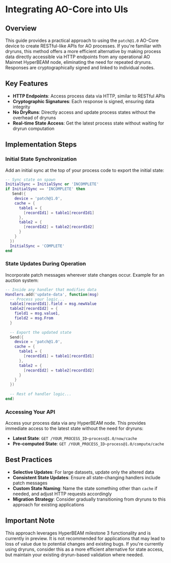 # Integrating AO-Core into UIs

## Overview

This guide provides a practical approach to using the `patch@1.0` AO-Core device to create RESTful-like APIs for AO processes. If you're familiar with dryruns, this method offers a more efficient alternative by making process data directly accessible via HTTP endpoints from any operational AO Mainnet HyperBEAM node, eliminating the need for repeated dryruns. Responses are cryptographically signed and linked to individual nodes.

## Key Features

- **HTTP Endpoints**: Access process data via HTTP, similar to RESTful APIs
- **Cryptographic Signatures**: Each response is signed, ensuring data integrity
- **No DryRuns**: Directly access and update process states without the overhead of dryruns
- **Real-time State Access**: Get the latest process state without waiting for dryrun computation

## Implementation Steps

### Initial State Synchronization

Add an initial sync at the top of your process code to export the initial state:

```lua
-- Sync state on spawn
InitialSync = InitialSync or 'INCOMPLETE'
if InitialSync == 'INCOMPLETE' then
   Send({
    device = 'patch@1.0',
    cache = {
      table1 = { 
        [recordId1] = table1[recordId1] 
      },
      table2 = {
        [recordId2] = table2[recordId2]
      }
    }
  })
  InitialSync = 'COMPLETE'
end
```

### State Updates During Operation

Incorporate patch messages wherever state changes occur. Example for an auction system:

```lua
-- Inside any handler that modifies data
Handlers.add('update-data', function(msg)
  -- Process your logic...
  table1[recordId1].field = msg.newValue
  table2[recordId2] = { 
    field1 = msg.value1, 
    field2 = msg.From 
  }
  
  -- Export the updated state
  Send({
    device = 'patch@1.0',
    cache = {
      table1 = { 
        [recordId1] = table1[recordId1] 
      },
      table2 = {
        [recordId2] = table2[recordId2]
      }
    }
  })
  
  -- Rest of handler logic...
end)
```

### Accessing Your API

Access your process data via any HyperBEAM node. This provides immediate access to the latest state without the need for dryruns:

- **Latest State**: `GET /YOUR_PROCESS_ID~process@1.0/now/cache`
- **Pre-computed State**: `GET /YOUR_PROCESS_ID~process@1.0/compute/cache`

## Best Practices

- **Selective Updates**: For large datasets, update only the altered data
- **Consistent State Updates**: Ensure all state-changing handlers include patch messages
- **Custom State Naming**: Name the state something other than `cache` if needed, and adjust HTTP requests accordingly
- **Migration Strategy**: Consider gradually transitioning from dryruns to this approach for existing applications

## Important Note

This approach leverages HyperBEAM milestone 3 functionality and is currently in preview. It is not recommended for applications that may lead to loss of value due to potential changes and existing bugs. If you're currently using dryruns, consider this as a more efficient alternative for state access, but maintain your existing dryrun-based validation where needed. 